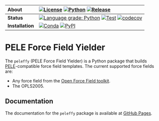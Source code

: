 | **About** | [![License](https://img.shields.io/badge/License-MIT-blue.svg)](LICENSE) [![Python](https://img.shields.io/badge/python-3.6%2C%203.7-blue.svg)](https://martimunicoy.github.io/peleffy) [![Release](https://img.shields.io/github/release/martimunicoy/peleffy.svg?include_prereleases)](https://github.com/martimunicoy/peleffy/releases/) |
| :------ | :------- |
| **Status** | [![Language grade: Python](https://img.shields.io/lgtm/grade/python/g/martimunicoy/peleffy.svg?logo=lgtm&logoWidth=18)](https://lgtm.com/projects/g/martimunicoy/peleffy/context:python) [![Test](https://github.com/martimunicoy/peleffy/workflows/Test/badge.svg)](https://github.com/martimunicoy/peleffy/actions?query=workflow%3ATest) [![codecov](https://codecov.io/gh/martimunicoy/peleffy/branch/master/graph/badge.svg)](https://codecov.io/gh/martimunicoy/peleffy) |
| **Installation** | [![Conda](https://img.shields.io/conda/v/martimunicoy/peleffy.svg)](https://anaconda.org/martimunicoy/peleffy) [![PyPI](https://img.shields.io/pypi/v/peleffy)](https://pypi.org/project/peleffy/) |

# PELE Force Field Yielder
The `peleffy` (PELE Force Field Yielder) is a Python package that builds [PELE](https://pele.bsc.es/pele.wt)-compatible force field templates. The current supported force fields are:
- Any force field from the [Open Force Field toolkit](https://github.com/openforcefield/openforcefield).
- The OPLS2005.

## Documentation
The documentation for the `peleffy` package is available at [GitHub Pages](https://martimunicoy.github.io/peleffy).
